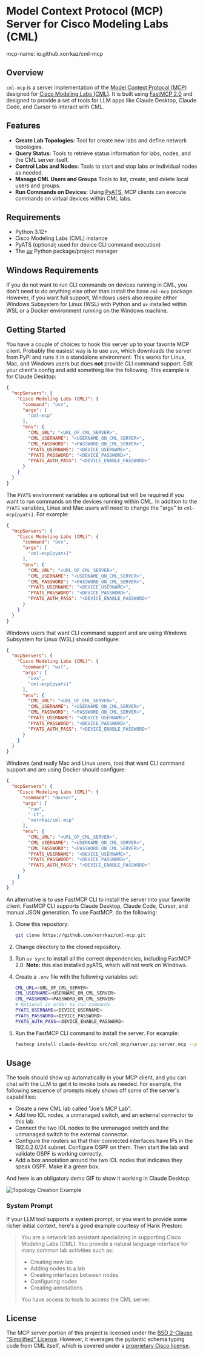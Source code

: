 # Model Context Protocol (MCP) Server for Cisco Modeling Labs (CML)

mcp-name: io.github.xorrkaz/cml-mcp

## Overview

`cml-mcp` is a server implementation of the [Model Context Protocol (MCP)](https://modelcontextprotocol.io/docs/getting-started/intro) designed
for [Cisco Modeling Labs (CML)](https://www.cisco.com/c/en/us/products/cloud-systems-management/modeling-labs/index.html). It is built using [FastMCP 2.0](https://gofastmcp.com/getting-started/welcome) and designed to provide a set of tools for LLM apps like Claude Desktop, Claude Code, and Cursor to interact with CML.

## Features

- **Create Lab Topologies:** Tool for create new labs and define network topologies.
- **Query Status:** Tools to retrieve status information for labs, nodes, and the CML server itself.
- **Control Labs and Nodes:** Tools to start and stop labs or individual nodes as needed.
- **Manage CML Users and Groups** Tools to list, create, and delete local users and groups.
- **Run Commands on Devices:** Using [PyATS](https://developer.cisco.com/pyats/), MCP clients can execute commands on virtual devices within CML labs.

## Requirements

- Python 3.12+
- Cisco Modeling Labs (CML) instance
- PyATS (optional; used for device CLI command execution)
- The [uv](https://docs.astral.sh/uv/) Python package/project manager

## Windows Requirements

If you do not want to run CLI commands on devices running in CML, you don't need to do anything else other than install the base `cml-mcp` package.  However,
if you want full support, Windows users also require either Windows Subsystem for Linux (WSL) with Python and `uv` installed within WSL or a Docker environment running on the Windows machine.

## Getting Started

You have a couple of choices to hook this server up to your favorite MCP client.  Probably the easiest way is to use `uvx`, which downloads the server from PyPi and runs it in a standalone environment.  This works for Linux, Mac, and Windows users but does **not** provide CLI command support.  Edit your client's config and add something like the following.  This example is for Claude Desktop:

```json
{
  "mcpServers": {
    "Cisco Modeling Labs (CML)": {
      "command": "uvx",
      "args": [
        "cml-mcp"
      ],
      "env": {
        "CML_URL": "<URL_OF_CML_SERVER>",
        "CML_USERNAME": "<USERNAME_ON_CML_SERVER>",
        "CML_PASSWORD": "<PASSWORD_ON_CML_SERVER>",
        "PYATS_USERNAME": "<DEVICE_USERNAME>",
        "PYATS_PASSWORD": "<DEVICE_PASSWORD>",
        "PYATS_AUTH_PASS": "<DEVICE_ENABLE_PASSWORD>"
      }
    }
  }
}
```

The `PYATS` environment variables are optional but will be required if you want to run commands on the devices running within CML.  In addition to the `PYATS`
variables, Linux and Mac users will need to change the "args" to `cml-mcp[pyats]`.  For example:

```json
{
  "mcpServers": {
    "Cisco Modeling Labs (CML)": {
      "command": "uvx",
      "args": [
        "cml-mcp[pyats]"
      ],
      "env": {
        "CML_URL": "<URL_OF_CML_SERVER>",
        "CML_USERNAME": "<USERNAME_ON_CML_SERVER>",
        "CML_PASSWORD": "<PASSWORD_ON_CML_SERVER>",
        "PYATS_USERNAME": "<DEVICE_USERNAME>",
        "PYATS_PASSWORD": "<DEVICE_PASSWORD>",
        "PYATS_AUTH_PASS": "<DEVICE_ENABLE_PASSWORD>"
      }
    }
  }
}
```

Windows users that want CLI command support and are using Windows Subsystem for Linux (WSL) should configure:

```json
{
  "mcpServers": {
    "Cisco Modeling Labs (CML)": {
      "command": "wsl",
      "args": [
        "uvx",
        "cml-mcp[pyats]"
      ],
      "env": {
        "CML_URL": "<URL_OF_CML_SERVER>",
        "CML_USERNAME": "<USERNAME_ON_CML_SERVER>",
        "CML_PASSWORD": "<PASSWORD_ON_CML_SERVER>",
        "PYATS_USERNAME": "<DEVICE_USERNAME>",
        "PYATS_PASSWORD": "<DEVICE_PASSWORD>",
        "PYATS_AUTH_PASS": "<DEVICE_ENABLE_PASSWORD>"
      }
    }
  }
}
```

Windows (and really Mac and Linux users, too) that want CLI command support and are using Docker should configure:

```json
{
  "mcpServers": {
    "Cisco Modeling Labs (CML)": {
      "command": "docker",
      "args": [
        "run",
        "-it",
        "xorrkaz/cml-mcp"
      ],
      "env": {
        "CML_URL": "<URL_OF_CML_SERVER>",
        "CML_USERNAME": "<USERNAME_ON_CML_SERVER>",
        "CML_PASSWORD": "<PASSWORD_ON_CML_SERVER>",
        "PYATS_USERNAME": "<DEVICE_USERNAME>",
        "PYATS_PASSWORD": "<DEVICE_PASSWORD>",
        "PYATS_AUTH_PASS": "<DEVICE_ENABLE_PASSWORD>"
      }
    }
  }
}
```

An alternative is to use FastMCP CLI to install the server into your favorite client.  FastMCP CLI supports Claude Desktop, Claude Code, Cursor, and manual JSON generation.  To use FastMCP, do the following:

1. Clone this repository:

    ```sh
    git clone https://github.com/xorrkaz/cml-mcp.git
    ```

1. Change directory to the cloned repository.

1. Run `uv sync` to install all the correct dependencies, including FastMCP 2.0.  **Note:** this also installed pyATS, which will not work on Windows.

1. Create a `.env` file with the following variables set:

    ```sh
    CML_URL=<URL_OF_CML_SERVER>
    CML_USERNAME=<USERNAME_ON_CML_SERVER>
    CML_PASSWORD=<PASSWORD_ON_CML_SERVER>
    # Optional in order to run commands
    PYATS_USERNAME=<DEVICE_USERNAME>
    PYATS_PASSWORD=<DEVICE_PASSWORD>
    PYATS_AUTH_PASS=<DEVICE_ENABLE_PASSWORD>
    ```

1. Run the FastMCP CLI command to install the server.  For example:

    ```sh
    fastmcp install claude-desktop src/cml_mcp/server.py:server_mcp --project `realpath .` --env-file .env
    ```

## Usage

The tools should show up automatically in your MCP client, and you can chat with the LLM to get it to invoke tools as needed.  For example,
the following sequence of prompts nicely shows off some of the server's capabilities:

- Create a new CML lab called "Joe's MCP Lab".
- Add two IOL nodes, a unmanaged switch, and an external connector to this lab.
- Connect the two IOL nodes to the unmanaged switch and the unmanaged switch to the external connector.
- Configure the routers so that their connected interfaces have IPs in the 192.0.2.0/24 subnet.  Configure OSPF on them.  Then start the lab and validate OSPF is working correctly.
- Add a box annotation around the two IOL nodes that indicates they speak OSPF.  Make it a green box.

And here is an obligatory demo GIF to show it working in Claude Desktop:

![Topology Creation Example](img/cml_mcp.gif)

### System Prompt

If your LLM tool supports a system prompt, or you want to provide some richer initial context, here's a good example courtesy of Hank Preston:

>You are a network lab assistant specializing in supporting Cisco Modeling Labs (CML). You provide a natural language interface for many common lab activities such as:
>
>- Creating new lab
>- Adding nodes to a lab
>- Creating interfaces between nodes
>- Configuring nodes
>- Creating annotations
>
>You have access to tools to access the CML server.

## License

The MCP server portion of this project is licensed under the [BSD 2-Clause "Simplified" License](LICENSE).  However, it leverages the pydantic
schema typing code from CML itself, which is covered under a [proprietary Cisco license](src/cml_mcp/schemas/LICENSE).
